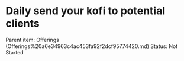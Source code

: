 # Daily send your kofi to potential clients

Parent item: Offerings (Offerings%20a6e34963c4ac453fa92f2dcf95774420.md)
Status: Not Started
